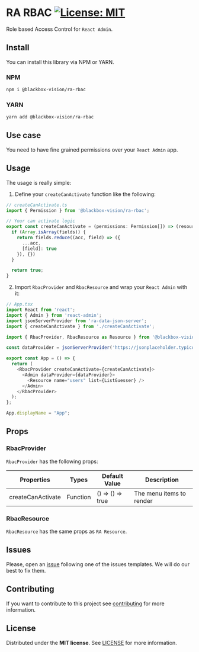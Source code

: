 # RA RBAC [![License: MIT](https://img.shields.io/badge/License-MIT-brightgreen.svg)](https://opensource.org/licenses/MIT) 

Role based Access Control for `React Admin`.

## Install

You can install this library via NPM or YARN.

### NPM

```bash
npm i @blackbox-vision/ra-rbac
```

### YARN

```bash
yarn add @blackbox-vision/ra-rbac
```

## Use case

You need to have fine grained permissions over your `React Admin` app.

## Usage

The usage is really simple:

1. Define your `createCanActivate` function like the following:

```typescript
// createCanActivate.ts
import { Permission } from '@blackbox-vision/ra-rbac';

// Your can activate logic
export const createCanActivate = (permissions: Permission[]) => (resource: string, action: string, fields?: string[]) => {
  if (Array.isArray(fields)) {
    return fields.reduce((acc, field) => ({
      ...acc,
      [field]: true
    }), {})
  }

  return true;
}
```

2. Import `RbacProvider` and `RbacResource` and wrap your `React Admin` with it:

```typescript
// App.tsx
import React from 'react';
import { Admin } from 'react-admin';
import jsonServerProvider from 'ra-data-json-server';
import { createCanActivate } from './createCanActivate';

import { RbacProvider, RbacResource as Resource } from '@blackbox-vision/ra-rbac';

const dataProvider = jsonServerProvider('https://jsonplaceholder.typicode.com');

export const App = () => {
  return (
    <RbacProvider createCanActivate={createCanActivate}>
      <Admin dataProvider={dataProvider}>
        <Resource name="users" list={ListGuesser} />
      </Admin>
    </RbacProvider>
  );
};

App.displayName = "App";
```

## Props

### RbacProvider

`RbacProvider` has the following props:

| Properties | Types   | Default Value | Description                                     |
| ---------- | ------- | ------------- | ----------------------------------------------- |
| createCanActivate      | Function   | () => () => true            | The menu items to render           |

### RbacResource

`RbacResource` has the same props as `RA Resource`.

## Issues

Please, open an [issue](https://github.com/BlackBoxVision/react-admin-extensions/issues) following one of the issues templates. We will do our best to fix them.

## Contributing

If you want to contribute to this project see [contributing](https://github.com/BlackBoxVision/react-admin-extensions/blob/master/CONTRIBUTING.md) for more information.

## License

Distributed under the **MIT license**. See [LICENSE](https://github.com/BlackBoxVision/react-admin-extensions/blob/master/LICENSE) for more information.
